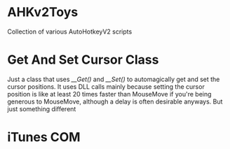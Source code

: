 # AHKv2Toys
Collection of various AutoHotkeyV2 scripts

# Get And Set Cursor Class
Just a class that uses *__Get()* and *__Set()* to automagically get and set the cursor positions. It uses DLL calls mainly because setting the cursor position is like at least 20 times faster than MouseMove if you're being generous to MouseMove, although a delay is often desirable anyways. But just something different

# iTunes COM

